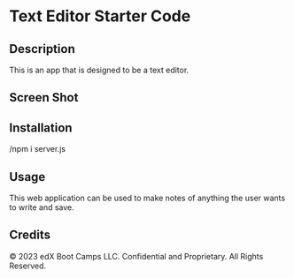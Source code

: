 # Text Editor Starter Code
## Description

This is an app that is designed to be a text editor.

## Screen Shot


## Installation

/npm i server.js

## Usage

This web application can be used to make notes of anything the user wants to write and save. 

## Credits

© 2023 edX Boot Camps LLC. Confidential and Proprietary. All Rights Reserved.